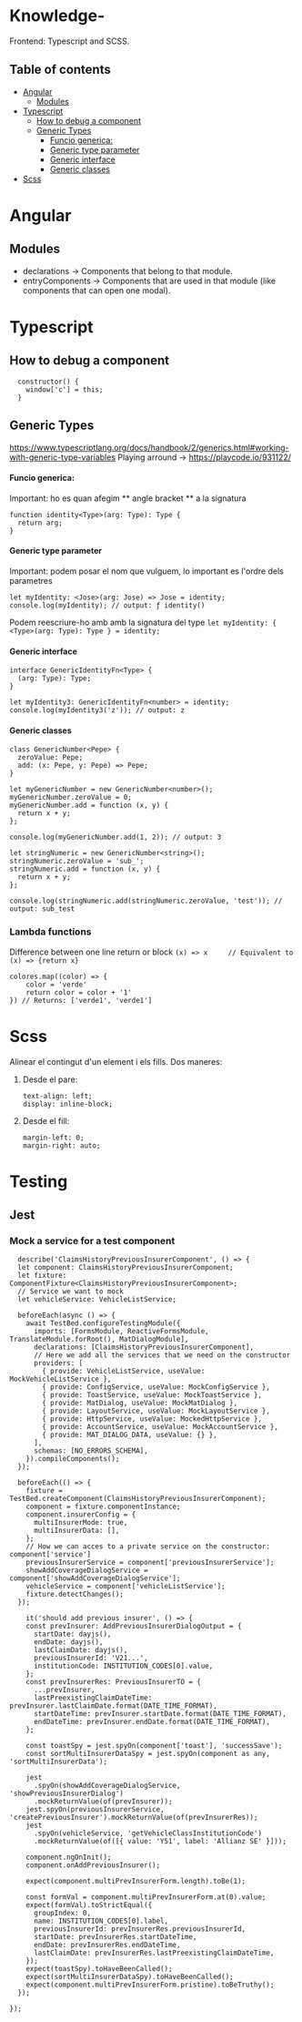 # Knowledge- <!-- omit in toc -->

Frontend: Typescript and SCSS. 

## Table of contents <!-- omit in toc -->
- [Angular](#angular)
  - [Modules](#modules)
- [Typescript](#typescript)
  - [How to debug a component](#how-to-debug-a-component)
  - [Generic Types](#generic-types)
      - [Funcio generica:](#funcio-generica)
      - [Generic type parameter](#generic-type-parameter)
      - [Generic interface](#generic-interface)
      - [Generic classes](#generic-classes)
- [Scss](#scss)

# Angular

## Modules
- declarations -> Components that belong to that module.
- entryComponents -> Components that are used in that module (like components that can open one modal).

# Typescript

## How to debug a component
```
  constructor() {    
    window['c'] = this;
  }
```

## Generic Types
https://www.typescriptlang.org/docs/handbook/2/generics.html#working-with-generic-type-variables
Playing arround -> https://playcode.io/931122/

#### Funcio generica:
Important: ho es quan afegim **<Pepe> angle bracket ** a la signatura
```
function identity<Type>(arg: Type): Type {
  return arg;
}
```
#### Generic type parameter	
Important: podem posar el nom que vulguem, lo important es l'ordre dels parametres
```
let myIdentity: <Jose>(arg: Jose) => Jose = identity;
console.log(myIdentity); // output: ƒ identity()
```
Podem reescriure-ho amb amb la signatura del type
` let myIdentity: { <Type>(arg: Type): Type } = identity; `
	
#### Generic interface	
```
interface GenericIdentityFn<Type> {
  (arg: Type): Type;
}

let myIdentity3: GenericIdentityFn<number> = identity;
console.log(myIdentity3('z')); // output: z
```
#### Generic classes
```
class GenericNumber<Pepe> {
  zeroValue: Pepe;
  add: (x: Pepe, y: Pepe) => Pepe;
}

let myGenericNumber = new GenericNumber<number>();
myGenericNumber.zeroValue = 0;
myGenericNumber.add = function (x, y) {
  return x + y;
};

console.log(myGenericNumber.add(1, 2)); // output: 3

let stringNumeric = new GenericNumber<string>();
stringNumeric.zeroValue = 'sub_';
stringNumeric.add = function (x, y) {
  return x + y;
};

console.log(stringNumeric.add(stringNumeric.zeroValue, 'test')); // output: sub_test
```	
	

### Lambda functions
Difference between one line return or block
`(x) => x     // Equivalent to (x) => {return x}`
```	
colores.map((color) => {  
    color = 'verde'
    return color = color + '1'
}) // Returns: ['verde1', 'verde1']
```

# Scss
Alinear el contingut d'un element i els fills. Dos maneres:
1. Desde el pare: 
	```
	text-align: left;
  	display: inline-block;
	```
2. Desde el fill:
	```
	margin-left: 0;
	margin-right: auto;
	```
 # Testing
## Jest
### Mock a service for a test component
```
  describe('ClaimsHistoryPreviousInsurerComponent', () => {
  let component: ClaimsHistoryPreviousInsurerComponent;
  let fixture: ComponentFixture<ClaimsHistoryPreviousInsurerComponent>;
  // Service we want to mock
  let vehicleService: VehicleListService;

  beforeEach(async () => {
    await TestBed.configureTestingModule({
      imports: [FormsModule, ReactiveFormsModule, TranslateModule.forRoot(), MatDialogModule],
      declarations: [ClaimsHistoryPreviousInsurerComponent],
      // Here we add all the services that we need on the constructor
      providers: [
        { provide: VehicleListService, useValue: MockVehicleListService },
        { provide: ConfigService, useValue: MockConfigService },
        { provide: ToastService, useValue: MockToastService },
        { provide: MatDialog, useValue: MockMatDialog },
        { provide: LayoutService, useValue: MockLayoutService },
        { provide: HttpService, useValue: MockedHttpService },
        { provide: AccountService, useValue: MockAccountService },
        { provide: MAT_DIALOG_DATA, useValue: {} },
      ],
      schemas: [NO_ERRORS_SCHEMA],
    }).compileComponents();
  });

  beforeEach(() => {
    fixture = TestBed.createComponent(ClaimsHistoryPreviousInsurerComponent);
    component = fixture.componentInstance;
    component.insurerConfig = {
      multiInsurerMode: true,
      multiInsurerData: [],
    };
    // How we can acces to a private service on the constructor: component['service']
    previousInsurerService = component['previousInsurerService'];
    showAddCoverageDialogService = component['showAddCoverageDialogService'];
    vehicleService = component['vehicleListService'];
    fixture.detectChanges();
  });
	
    it('should add previous insurer', () => {
    const prevInsurer: AddPreviousInsurerDialogOutput = {
      startDate: dayjs(),
      endDate: dayjs(),
      lastClaimDate: dayjs(),
      previousInsurerId: 'V21...',
      institutionCode: INSTITUTION_CODES[0].value,
    };
    const prevInsurerRes: PreviousInsurerTO = {
      ...prevInsurer,
      lastPreexistingClaimDateTime: prevInsurer.lastClaimDate.format(DATE_TIME_FORMAT),
      startDateTime: prevInsurer.startDate.format(DATE_TIME_FORMAT),
      endDateTime: prevInsurer.endDate.format(DATE_TIME_FORMAT),
    };

    const toastSpy = jest.spyOn(component['toast'], 'successSave');
    const sortMultiInsurerDataSpy = jest.spyOn(component as any, 'sortMultiInsurerData');

    jest
      .spyOn(showAddCoverageDialogService, 'showPreviousInsurerDialog')
      .mockReturnValue(of(prevInsurer));
    jest.spyOn(previousInsurerService, 'createPreviousInsurer').mockReturnValue(of(prevInsurerRes));
    jest
      .spyOn(vehicleService, 'getVehicleClassInstitutionCode')
      .mockReturnValue(of([{ value: 'Y51', label: 'Allianz SE' }]));

    component.ngOnInit();
    component.onAddPreviousInsurer();

    expect(component.multiPrevInsurerForm.length).toBe(1);

    const formVal = component.multiPrevInsurerForm.at(0).value;
    expect(formVal).toStrictEqual({
      groupIndex: 0,
      name: INSTITUTION_CODES[0].label,
      previousInsurerId: prevInsurerRes.previousInsurerId,
      startDate: prevInsurerRes.startDateTime,
      endDate: prevInsurerRes.endDateTime,
      lastClaimDate: prevInsurerRes.lastPreexistingClaimDateTime,
    });
    expect(toastSpy).toHaveBeenCalled();
    expect(sortMultiInsurerDataSpy).toHaveBeenCalled();
    expect(component.multiPrevInsurerForm.pristine).toBeTruthy();
  });
	
});
	
```
